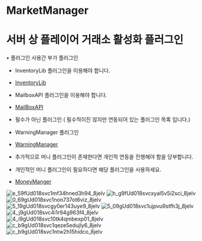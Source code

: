 # MarketManager

# 서버 상 플레이어 거래소 활성화 플러그인
• 플러그인 사용간 부가 플러그인

- InventoryLib 플러그인을 이용해야 합니다.
- [InventoryLib](https://github.com/xodid8881/InventoryLib)

- MailboxAPI 플러그인을 이용해야 합니다.
- [MailBoxAPI](https://github.com/xodid8881/MailboxAPI)

- 필수가 아닌 플러그인
( 필수적이진 않지만 연동되어 있는 플러그인 목록 입니다.)
- WarningManager 플러그인
- [WarningManager](https://github.com/xodid8881/WarningManager)


- 추가적으로 머니 플러그인이 존재한다면 개인적 연동을 진행해야 함을 당부합니다.

- 개인적인 머니 플러그인이 필요하다면 해당 플러그인을 사용하세요.
- [MoneyManger](https://github.com/xodid8881/MoneyManager)



![e_59fUd018svc1mf34hned3h94_8jelv](https://user-images.githubusercontent.com/26338400/226333847-eb2f161e-b67b-44a7-a3b2-54192a4da7dd.jpg)
![h_g9fUd018svcxyal5v5i2sci_8jelv](https://user-images.githubusercontent.com/26338400/226333852-e4fdb8da-c9ca-4a7e-9399-205da5898675.jpg)
![0_69gUd018svc1non737ot6viz_8jelv](https://user-images.githubusercontent.com/26338400/226333854-0ee3f7a3-b59f-4358-93f0-64bfc91d6f45.jpg)
![5_19gUd018svcgy0er143uye9_8jelv](https://user-images.githubusercontent.com/26338400/226333857-7ebe8694-044c-4658-8f3a-557e6015b4b3.jpg)
![5_09gUd018svc1ujpvu9stfh3j_8jelv](https://user-images.githubusercontent.com/26338400/226333862-29cf275d-016a-4c42-b1f3-56c5aff69822.jpg)
![4_j9gUd018svc4i1r94g963f4_8jelv](https://user-images.githubusercontent.com/26338400/226333869-70c70e6a-78a4-41f0-b67e-d4ce10a57b5f.jpg)
![4_i9gUd018svc10tk4qmbexp01_8jelv](https://user-images.githubusercontent.com/26338400/226333871-5abe7657-5a57-4c08-9e1c-a4559eeabb5e.jpg)
![c_b9gUd018svc1qeze5edujly6_8jelv](https://user-images.githubusercontent.com/26338400/226333875-2545aa26-f195-4b2e-a79f-7dcf68212b30.jpg)
![c_b9gUd018svc1ntw2h15hidco_8jelv](https://user-images.githubusercontent.com/26338400/226333879-246367c5-bda1-496d-b8bc-1726f580b078.jpg)
